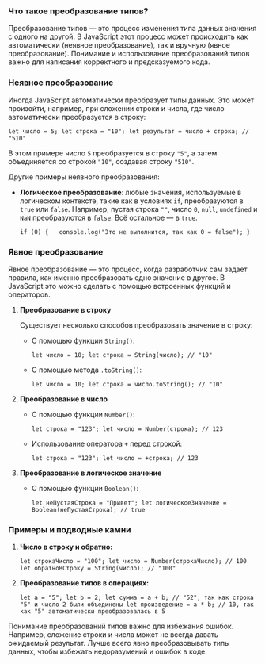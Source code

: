 ### Что такое преобразование типов?

Преобразование типов — это процесс изменения типа данных значения с одного на другой. В JavaScript этот процесс может происходить как автоматически (неявное преобразование), так и вручную (явное преобразование). Понимание и использование преобразований типов важно для написания корректного и предсказуемого кода.

### Неявное преобразование

Иногда JavaScript автоматически преобразует типы данных. Это может произойти, например, при сложении строки и числа, где число автоматически преобразуется в строку:

`let число = 5; let строка = "10"; let результат = число + строка; // "510"`

В этом примере число `5` преобразуется в строку `"5"`, а затем объединяется со строкой `"10"`, создавая строку `"510"`.

Другие примеры неявного преобразования:

- **Логическое преобразование**: любые значения, используемые в логическом контексте, такие как в условиях `if`, преобразуются в `true` или `false`. Например, пустая строка `""`, число `0`, `null`, `undefined` и `NaN` преобразуются в `false`. Всё остальное — в `true`.
    
    `if (0) {   console.log("Это не выполнится, так как 0 = false"); }`
    

### Явное преобразование

Явное преобразование — это процесс, когда разработчик сам задает правила, как именно преобразовать одно значение в другое. В JavaScript это можно сделать с помощью встроенных функций и операторов.

1. **Преобразование в строку**
    
    Существует несколько способов преобразовать значение в строку:
    
    - С помощью функции `String()`:
        
        `let число = 10; let строка = String(число); // "10"`
        
    - С помощью метода `.toString()`:
        
        `let число = 10; let строка = число.toString(); // "10"`
        
2. **Преобразование в число**
    
    - С помощью функции `Number()`:
        
        `let строка = "123"; let число = Number(строка); // 123`
        
    - Использование оператора `+` перед строкой:
        
        `let строка = "123"; let число = +строка; // 123`
        
3. **Преобразование в логическое значение**
    
    - С помощью функции `Boolean()`:
        
        `let неПустаяСтрока = "Привет"; let логическоеЗначение = Boolean(неПустаяСтрока); // true`
        

### Примеры и подводные камни

1. **Число в строку и обратно:**
    
    `let строкаЧисло = "100"; let число = Number(строкаЧисло); // 100 let обратноВСтроку = String(число); // "100"`
    
2. **Преобразование типов в операциях:**
    
    `let a = "5"; let b = 2; let сумма = a + b; // "52", так как строка "5" и число 2 были объединены let произведение = a * b; // 10, так как "5" автоматически преобразовалась в 5`
    

Понимание преобразований типов важно для избежания ошибок. Например, сложение строки и числа может не всегда давать ожидаемый результат. Лучше всего явно преобразовывать типы данных, чтобы избежать недоразумений и ошибок в коде.